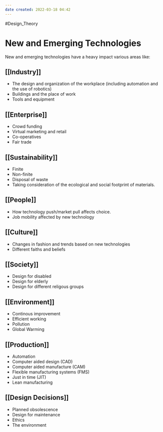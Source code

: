 ```yaml
---
date created: 2022-03-18 04:42
---
```


#Design_Theory

# New and Emerging Technologies

New and emerging technologies have a heavy impact various areas like:

## [[Industry]]

- The design and organization of the workplace (including automation and the use of robotics)
- Buildings and the place of work
- Tools and equipment

## [[Enterprise]]

- Crowd funding
- Virtual marketing and retail
- Co-operatives
- Fair trade

## [[Sustainability]]

- Finite
- Non-finite
- Disposal of waste
- Taking consideration of the ecological and social footprint of materials.

## [[People]]

- How technology push/market pull affects choice.
- Job mobility affected by new technology

## [[Culture]]

- Changes in fashion and trends based on new technologies
- Different faiths and beliefs

## [[Society]]

- Design for disabled
- Design for elderly
- Design for different religous groups

## [[Environment]]

- Continous improvement
- Efficient working
- Pollution
- Global Warming

## [[Production]]

- Automation
- Computer aided design (CAD)
- Computer aided manufacture (CAM)
- Flexible manufacturing systems (FMS)
- Just in time (JIT)
- Lean manufacturing

## [[Design Decisions]]

- Planned obsolescence
- Design for maintenance
- Ethics
- The environment
